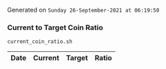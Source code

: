 Generated on `Sunday 26-September-2021 at 06:19:50`

### Current to Target Coin Ratio
`current_coin_ratio.sh`

Date|Current|Target|Ratio
---|---|---|---
